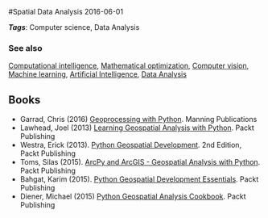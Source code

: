 
#Spatial Data Analysis
2016-06-01



***Tags***: Computer science, Data Analysis

### See also
[Computational intelligence](/computational_intelligence), [Mathematical optimization](/mathematical_optimization), [Computer vision](/computer_vision), [Machine learning](/machine_learning), [Artificial Intelligence](/artificial_intelligence), [Data Analysis](/data_analysis)
## Books
* Garrad, Chris (2016) [Geoprocessing with Python](https://www.goodreads.com/book/show/27037122-geoprocessing-with-python). Manning Publications
* Lawhead, Joel (2013) [Learning Geospatial Analysis with Python](https://www.goodreads.com/book/show/18766948-learning-geospatial-analysis-with-python). Packt Publishing
* Westra, Erick (2013). [Python Geospatial Development](https://www.goodreads.com/book/show/17991315-python-geospatial-development-second-edition). 2nd Edition, Packt Publishing
* Toms, Silas (2015). [ArcPy and ArcGIS - Geospatial Analysis with Python](https://www.goodreads.com/book/show/25049835-arcpy-and-arcgis---geospatial-analysis-with-python). Packt Publishing
* Bahgat, Karim (2015). [Python Geospatial Development Essentials](https://www.goodreads.com/book/show/28452854-python-geospatial-development-essentials). Packt Publishing
* Diener, Michael (2015) [Python Geospatial Analysis Cookbook](https://www.goodreads.com/book/show/28047233-python-geospatial-analysis-cookbook?from_search=true&search_version=service). Packt Publishing


